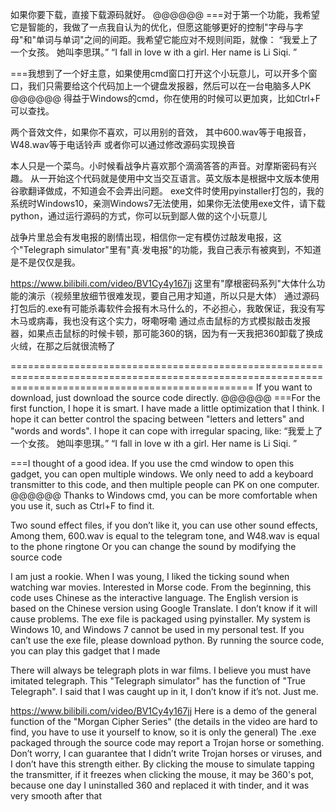 如果你要下载，直接下载源码就好。
@@@@@@
===对于第一个功能，我希望它是智能的，我做了一点我自认为的优化，但愿这能够更好的控制"字母与字母"和"单词与单词"之间的间距。我希望它能应对不规则间距，就像：
“我爱上了一个女孩。 她叫李思琪。”
“I      fall       in love w ith         a girl. Her name is Li Siqi. ”

===我想到了一个好主意，如果使用cmd窗口打开这个小玩意儿，可以开多个窗口，我们只需要给这个代码加上一个键盘发报器，然后可以在一台电脑多人PK
@@@@@@
得益于Windows的cmd，你在使用的时候可以更加爽，比如Ctrl+F可以查找。

两个音效文件，如果你不喜欢，可以用别的音效，
其中600.wav等于电报音，W48.wav等于电话铃声
或者你可以通过修改源码实现换音

本人只是一个菜鸟。小时候看战争片喜欢那个滴滴答答的声音。对摩斯密码有兴趣。
从一开始这个代码就是使用中文当交互语言。英文版本是根据中文版本使用谷歌翻译做成，不知道会不会弄出问题。
exe文件时使用pyinstaller打包的，我的系统时Windows10，亲测Windows7无法使用，如果你无法使用exe文件，请下载python，通过运行源码的方式，你可以玩到鄙人做的这个小玩意儿

战争片里总会有发电报的剧情出现，相信你一定有模仿过敲发电报，这个"Telegraph simulator"里有"真·发电报"的功能，我自己表示有被爽到，不知道是不是仅仅是我。

https://www.bilibili.com/video/BV1Cy4y167jj
这里有"摩根密码系列"大体什么功能的演示（视频里放细节很难发现，要自己用才知道，所以只是大体）
通过源码打包后的.exe有可能杀毒软件会报有木马什么的，不必担心，我敢保证，我没有写木马或病毒，我也没有这个实力，呀嘞呀嘞
通过点击鼠标的方式模拟敲击发报器，如果点击鼠标的时候卡顿，那可能360的锅，因为有一天我把360卸载了换成火绒，在那之后就很流畅了

======================================================================================================================================================
If you want to download, just download the source code directly.
@@@@@@
===For the first function, I hope it is smart. I have made a little optimization that I think. I hope it can better control the spacing between "letters and letters" and "words and words". I hope it can cope with irregular spacing, like: 
“我爱上了一个女孩。 她叫李思琪。”
“I      fall       in love w ith         a girl. Her name is Li Siqi. ”

===I thought of a good idea. If you use the cmd window to open this gadget, you can open multiple windows. We only need to add a keyboard transmitter to this code, and then multiple people can PK on one computer.
@@@@@@
Thanks to Windows cmd, you can be more comfortable when you use it, such as Ctrl+F to find it.

Two sound effect files, if you don’t like it, you can use other sound effects,
Among them, 600.wav is equal to the telegram tone, and W48.wav is equal to the phone ringtone
Or you can change the sound by modifying the source code 

I am just a rookie. When I was young, I liked the ticking sound when watching war movies. Interested in Morse code.
From the beginning, this code uses Chinese as the interactive language. The English version is based on the Chinese version using Google Translate. I don’t know if it will cause problems.
The exe file is packaged using pyinstaller. My system is Windows 10, and Windows 7 cannot be used in my personal test. If you can’t use the exe file, please download python. By running the source code, you can play this gadget that I made

There will always be telegraph plots in war films. I believe you must have imitated telegraph. This "Telegraph simulator" has the function of "True Telegraph". I said that I was caught up in it, I don’t know if it’s not. Just me.

https://www.bilibili.com/video/BV1Cy4y167jj
Here is a demo of the general function of the "Morgan Cipher Series" (the details in the video are hard to find, you have to use it yourself to know, so it is only the general)
The .exe packaged through the source code may report a Trojan horse or something. Don’t worry, I can guarantee that I didn’t write Trojan horses or viruses, and I don’t have this strength either.
By clicking the mouse to simulate tapping the transmitter, if it freezes when clicking the mouse, it may be 360's pot, because one day I uninstalled 360 and replaced it with tinder, and it was very smooth after that
